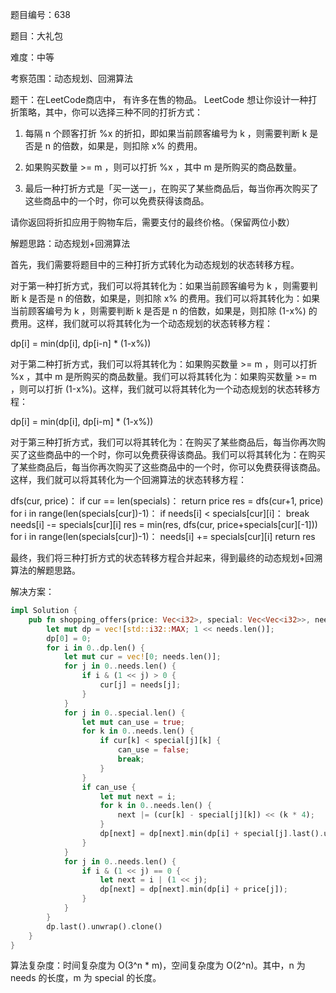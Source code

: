 题目编号：638

题目：大礼包

难度：中等

考察范围：动态规划、回溯算法

题干：在LeetCode商店中， 有许多在售的物品。
LeetCode 想让你设计一种打折策略，其中，你可以选择三种不同的打折方式：

1. 每隔 n 个顾客打折 %x 的折扣，即如果当前顾客编号为 k ，则需要判断 k 是否是 n 的倍数，如果是，则扣除 x% 的费用。

2. 如果购买数量 >= m ，则可以打折 %x ，其中 m 是所购买的商品数量。

3. 最后一种打折方式是「买一送一」，在购买了某些商品后，每当你再次购买了这些商品中的一个时，你可以免费获得该商品。

请你返回将折扣应用于购物车后，需要支付的最终价格。（保留两位小数）

解题思路：动态规划+回溯算法

首先，我们需要将题目中的三种打折方式转化为动态规划的状态转移方程。

对于第一种打折方式，我们可以将其转化为：如果当前顾客编号为 k ，则需要判断 k 是否是 n 的倍数，如果是，则扣除 x% 的费用。我们可以将其转化为：如果当前顾客编号为 k ，则需要判断 k 是否是 n 的倍数，如果是，则扣除 (1-x%) 的费用。这样，我们就可以将其转化为一个动态规划的状态转移方程：

dp[i] = min(dp[i], dp[i-n] * (1-x%))

对于第二种打折方式，我们可以将其转化为：如果购买数量 >= m ，则可以打折 %x ，其中 m 是所购买的商品数量。我们可以将其转化为：如果购买数量 >= m ，则可以打折 (1-x%)。这样，我们就可以将其转化为一个动态规划的状态转移方程：

dp[i] = min(dp[i], dp[i-m] * (1-x%))

对于第三种打折方式，我们可以将其转化为：在购买了某些商品后，每当你再次购买了这些商品中的一个时，你可以免费获得该商品。我们可以将其转化为：在购买了某些商品后，每当你再次购买了这些商品中的一个时，你可以免费获得该商品。这样，我们就可以将其转化为一个回溯算法的状态转移方程：

dfs(cur, price)：
    if cur == len(specials)：
        return price
    res = dfs(cur+1, price)
    for i in range(len(specials[cur])-1)：
        if needs[i] < specials[cur][i]：
            break
        needs[i] -= specials[cur][i]
    res = min(res, dfs(cur, price+specials[cur][-1]))
    for i in range(len(specials[cur])-1)：
        needs[i] += specials[cur][i]
    return res

最终，我们将三种打折方式的状态转移方程合并起来，得到最终的动态规划+回溯算法的解题思路。

解决方案：

```rust
impl Solution {
    pub fn shopping_offers(price: Vec<i32>, special: Vec<Vec<i32>>, needs: Vec<i32>) -> i32 {
        let mut dp = vec![std::i32::MAX; 1 << needs.len()];
        dp[0] = 0;
        for i in 0..dp.len() {
            let mut cur = vec![0; needs.len()];
            for j in 0..needs.len() {
                if i & (1 << j) > 0 {
                    cur[j] = needs[j];
                }
            }
            for j in 0..special.len() {
                let mut can_use = true;
                for k in 0..needs.len() {
                    if cur[k] < special[j][k] {
                        can_use = false;
                        break;
                    }
                }
                if can_use {
                    let mut next = i;
                    for k in 0..needs.len() {
                        next |= (cur[k] - special[j][k]) << (k * 4);
                    }
                    dp[next] = dp[next].min(dp[i] + special[j].last().unwrap());
                }
            }
            for j in 0..needs.len() {
                if i & (1 << j) == 0 {
                    let next = i | (1 << j);
                    dp[next] = dp[next].min(dp[i] + price[j]);
                }
            }
        }
        dp.last().unwrap().clone()
    }
}
```

算法复杂度：时间复杂度为 O(3^n * m)，空间复杂度为 O(2^n)。其中，n 为 needs 的长度，m 为 special 的长度。